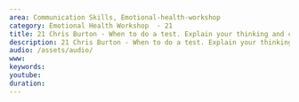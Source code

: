 ```yaml
---
area: Communication Skills, Emotional-health-workshop
category: Emotional Health Workshop  - 21
title: 21 Chris Burton - When to do a test. Explain your thinking and consider functional illness before trying to exclude structural disease
description: 21 Chris Burton - When to do a test. Explain your thinking and consider functional illness before trying to exclude structural disease. Dave Tomson
audio: /assets/audio/
www: 
keywords: 
youtube: 
duration: 
--- 
```

